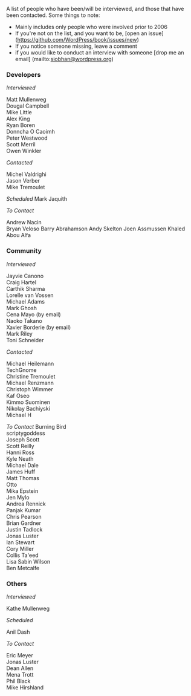 A list of people who have been/will be interviewed, and those that have been contacted. Some things to note:
* Mainly includes only people who were involved prior to 2006
* If you're not on the list, and you want to be, [open an issue] (https://github.com/WordPress/book/issues/new) 
* If you notice someone missing, leave a comment
* if you would like to conduct an interview with someone [drop me an email] (mailto:siobhan@wordpress.org)

### Developers

_Interviewed_

Matt Mullenweg  
Dougal Campbell  
Mike Little  
Alex King  
Ryan Boren  
Donncha O Caoimh  
Peter Westwood  
Scott Merril  
Owen Winkler 

_Contacted_

Michel Valdrighi  
Jason Verber  
Mike Tremoulet  

_Scheduled_
Mark Jaquith  

_To Contact_
 
Andrew Nacin  
Bryan Veloso
Barry Abrahamson
Andy Skelton
Joen Assmussen
Khaled Abou Alfa

### Community

_Interviewed_

Jayvie Canono  
Craig Hartel  
Carthik Sharma  
Lorelle van Vossen  
Michael Adams  
Mark Ghosh  
Cena Mayo (by email)  
Naoko Takano  
Xavier Borderie (by email)  
Mark Riley  
Toni Schneider  

_Contacted_

Michael Heilemann  
TechGnome  
Christine Tremoulet  
Michael Renzmann  
Christoph Wimmer  
Kaf Oseo  
Kimmo Suominen  
Nikolay Bachiyski  
Michael H  


_To Contact_
Burning Bird  
scriptygoddess  
Joseph Scott  
Scott Reilly  
Hanni Ross  
Kyle Neath  
Michael Dale  
James Huff  
Matt Thomas  
Otto  
Mika Epstein  
Jen Mylo  
Andrea Rennick  
Panjak Kumar  
Chris Pearson  
Brian Gardner  
Justin Tadlock  
Jonas Luster  
Ian Stewart  
Cory Miller   
Collis Ta'eed  
Lisa Sabin Wilson  
Ben Metcalfe  

### Others

_Interviewed_

Kathe Mullenweg  

_Scheduled_

Anil Dash  

_To Contact_

Eric Meyer  
Jonas Luster  
Dean Allen  
Mena Trott  
Phil Black  
Mike Hirshland  
